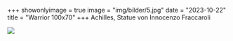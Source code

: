 +++
showonlyimage = true
image = "img/bilder/5.jpg"
date = "2023-10-22"
title = "Warrior 100x70"
+++
Achilles, Statue von Innocenzo Fraccaroli

![](/img/bilder/5.jpg)